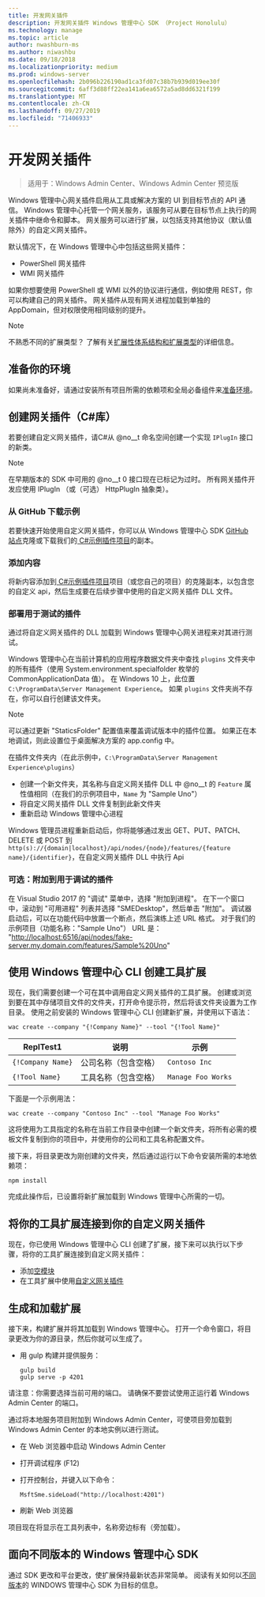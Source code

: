 ```yaml
---
title: 开发网关插件
description: 开发网关插件 Windows 管理中心 SDK （Project Honolulu）
ms.technology: manage
ms.topic: article
author: nwashburn-ms
ms.author: niwashbu
ms.date: 09/18/2018
ms.localizationpriority: medium
ms.prod: windows-server
ms.openlocfilehash: 2b096b226190ad1ca3fd07c38b7b939d019ee30f
ms.sourcegitcommit: 6aff3d88ff22ea141a6ea6572a5ad8dd6321f199
ms.translationtype: MT
ms.contentlocale: zh-CN
ms.lasthandoff: 09/27/2019
ms.locfileid: "71406933"
---
```

# <a name="develop-a-gateway-plugin"></a>开发网关插件

>适用于：Windows Admin Center、Windows Admin Center 预览版

Windows 管理中心网关插件启用从工具或解决方案的 UI 到目标节点的 API 通信。  Windows 管理中心托管一个网关服务，该服务可从要在目标节点上执行的网关插件中继命令和脚本。 网关服务可以进行扩展，以包括支持其他协议（默认值除外）的自定义网关插件。

默认情况下，在 Windows 管理中心中包括这些网关插件：

* PowerShell 网关插件
* WMI 网关插件

如果你想要使用 PowerShell 或 WMI 以外的协议进行通信，例如使用 REST，你可以构建自己的网关插件。  网关插件从现有网关进程加载到单独的 AppDomain，但对权限使用相同级别的提升。

> [!NOTE]
> 不熟悉不同的扩展类型？ 了解有关[扩展性体系结构和扩展类型](understand-extensions.md)的详细信息。

## <a name="prepare-your-environment"></a>准备你的环境

如果尚未准备好，请通过安装所有项目所需的依赖项和全局必备组件来[准备环境](prepare-development-environment.md)。

## <a name="create-a-gateway-plugin-c-library"></a>创建网关插件（C#库）

若要创建自定义网关插件，请C#从 @no__t 命名空间创建一个实现 ```IPlugIn``` 接口的新类。  

> [!NOTE]
> 在早期版本的 SDK 中可用的 @no__t 0 接口现在已标记为过时。  所有网关插件开发应使用 IPlugIn （或（可选） HttpPlugIn 抽象类）。

### <a name="download-sample-from-github"></a>从 GitHub 下载示例

若要快速开始使用自定义网关插件，你可以从 Windows 管理中心 SDK [GitHub 站点](https://aka.ms/wacsdk)克隆或下载我们的[ C#示例插件项目](https://github.com/Microsoft/windows-admin-center-sdk/tree/master/GatewayPluginExample/Plugin)的副本。

### <a name="add-content"></a>添加内容

将新内容添加到[ C#示例插件项目](https://github.com/Microsoft/windows-admin-center-sdk/tree/master/GatewayPluginExample/Plugin)项目（或您自己的项目）的克隆副本，以包含您的自定义 api，然后生成要在后续步骤中使用的自定义网关插件 DLL 文件。

### <a name="deploy-plugin-for-testing"></a>部署用于测试的插件

通过将自定义网关插件的 DLL 加载到 Windows 管理中心网关进程来对其进行测试。

Windows 管理中心在当前计算机的应用程序数据文件夹中查找 ```plugins``` 文件夹中的所有插件（使用 System.environment.specialfolder 枚举的 CommonApplicationData 值）。 在 Windows 10 上，此位置 ```C:\ProgramData\Server Management Experience```。  如果 ```plugins``` 文件夹尚不存在，你可以自行创建该文件夹。

> [!NOTE]
> 可以通过更新 "StaticsFolder" 配置值来覆盖调试版本中的插件位置。 如果正在本地调试，则此设置位于桌面解决方案的 app.config 中。 

在插件文件夹内（在此示例中，```C:\ProgramData\Server Management Experience\plugins```）

* 创建一个新文件夹，其名称与自定义网关插件 DLL 中 @no__t 的 ```Feature``` 属性值相同（在我们的示例项目中，```Name``` 为 "Sample Uno"）
* 将自定义网关插件 DLL 文件复制到此新文件夹
* 重新启动 Windows 管理中心进程

Windows 管理员进程重新启动后，你将能够通过发出 GET、PUT、PATCH、DELETE 或 POST 到 ```http(s)://{domain|localhost}/api/nodes/{node}/features/{feature name}/{identifier}```，在自定义网关插件 DLL 中执行 Api

### <a name="optional-attach-to-plugin-for-debugging"></a>可选：附加到用于调试的插件

在 Visual Studio 2017 的 "调试" 菜单中，选择 "附加到进程"。 在下一个窗口中，滚动到 "可用进程" 列表并选择 "SMEDesktop"，然后单击 "附加"。 调试器启动后，可以在功能代码中放置一个断点，然后演练上述 URL 格式。 对于我们的示例项目（功能名称："Sample Uno"） URL 是： "<http://localhost:6516/api/nodes/fake-server.my.domain.com/features/Sample%20Uno>"

## <a name="create-a-tool-extension-with-the-windows-admin-center-cli"></a>使用 Windows 管理中心 CLI 创建工具扩展 ##

现在，我们需要创建一个可在其中调用自定义网关插件的工具扩展。  创建或浏览到要在其中存储项目文件的文件夹，打开命令提示符，然后将该文件夹设置为工作目录。  使用之前安装的 Windows 管理中心 CLI 创建新扩展，并使用以下语法：

```
wac create --company "{!Company Name}" --tool "{!Tool Name}"
```

| ReplTest1 | 说明 | 示例 |
| ----- | ----------- | ------- |
| ```{!Company Name}``` | 公司名称（包含空格） | ```Contoso Inc``` |
| ```{!Tool Name}``` | 工具名称（包含空格） | ```Manage Foo Works``` |

下面是一个示例用法：

```
wac create --company "Contoso Inc" --tool "Manage Foo Works"
```

这将使用为工具指定的名称在当前工作目录中创建一个新文件夹，将所有必需的模板文件复制到你的项目中，并使用你的公司和工具名称配置文件。  

接下来，将目录更改为刚创建的文件夹，然后通过运行以下命令安装所需的本地依赖项：

```
npm install
```

完成此操作后，已设置将新扩展加载到 Windows 管理中心所需的一切。 

## <a name="connect-your-tool-extension-to-your-custom-gateway-plugin"></a>将你的工具扩展连接到你的自定义网关插件

现在，你已使用 Windows 管理中心 CLI 创建了扩展，接下来可以执行以下步骤，将你的工具扩展连接到自定义网关插件：

- 添加[空模块](guides/add-module.md)
- 在工具扩展中使用[自定义网关插件](guides/use-custom-gateway-plugin.md)
 
## <a name="build-and-side-load-your-extension"></a>生成和加载扩展

接下来，构建扩展并将其加载到 Windows 管理中心。  打开一个命令窗口，将目录更改为你的源目录，然后你就可以生成了。

* 用 gulp 构建并提供服务：

    ```
    gulp build
    gulp serve -p 4201
    ```

请注意：你需要选择当前可用的端口。 请确保不要尝试使用正运行着 Windows Admin Center 的端口。

通过将本地服务项目附加到 Windows Admin Center，可使项目旁加载到 Windows Admin Center 的本地实例以进行测试。

* 在 Web 浏览器中启动 Windows Admin Center
* 打开调试程序 (F12)
* 打开控制台，并键入以下命令：

    ```
    MsftSme.sideLoad("http://localhost:4201")
    ```

*   刷新 Web 浏览器

项目现在将显示在工具列表中，名称旁边标有（旁加载）。

## <a name="target-a-different-version-of-the-windows-admin-center-sdk"></a>面向不同版本的 Windows 管理中心 SDK

通过 SDK 更改和平台更改，使扩展保持最新状态非常简单。  阅读有关如何以[不同版本](target-sdk-version.md)的 WINDOWS 管理中心 SDK 为目标的信息。